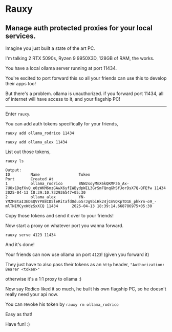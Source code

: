 # Rauxy

## Manage auth protected proxies for your local services.

Imagine you just built a state of the art PC.

I'm talking 2 RTX 5090s, Ryzen 9 9950X3D, 128GB of RAM, the works.

You have a local ollama server running at port 11434.

You're excited to port forward this so all your friends can use this to develop their apps too!

But there's a problem. ollama is unauthorized. if you forward port 11434, all of internet will have access to it, and your flagship PC!

---

Enter `rauxy`.

You can add auth tokens specifically for your friends,

`rauxy add ollama_rodrico 11434`

`rauxy add ollama_alex 11434`

List out those tokens,

`rauxy ls`

```
Output:
ID         Name                 Token                                    Port       Created At
1          ollama_rodrico       BNW2soyMmX6kQKMP36_Ax-7UOx1DqfXvQ_e0zWKM6nzGAwX6yfIWBydpWIL3GrSmFQnqGhSfJorDsX7Q-QFEfw 11434      2025-04-13 18:39:10.732936547+05:30
2          ollama_alex          YN-YMZMEtaI3EDSQVYP88CD5leRitafd0duo5rJg9biHk24jCmVQKpTD1E_phkYn-o9_-mlTNIMCyxWdzSxXCQ 11434      2025-04-13 18:39:14.668786975+05:30
```

Copy those tokens and send it over to your friends!

Now start a proxy on whatever port you wanna forward.

`rauxy serve 4123 11434`

And it's done!

Your friends can now use ollama on port `4123`! (given you forward it)

They just have to also pass their tokens as an `http` header, `"Authorization: Bearer <token>"`

otherwise it's a 1:1 proxy to ollama :)

Now say Rodico liked it so much, he built his own flagship PC, so he doesn't really need your api now.

You can revoke his token by `rauxy rm ollama_rodrico`

Easy as that!

Have fun! :)
